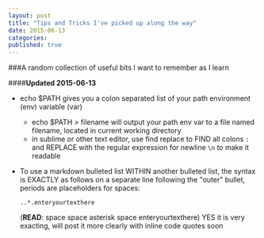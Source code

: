 ```yaml
---
layout: post
title: "Tips and Tricks I've picked up along the way"
date: 2015-06-13
categories: 
published: true
---
```


###A random collection of useful bits I want to remember as I learn

####**Updated 2015-06-13**

* echo $PATH gives you a colon separated list of your path environment (env) variable (var)
  * echo $PATH > filename will output your path env var to a file named filename, located in current working directory
  * in sublime or other text editor, use find replace to FIND all colons `:` and REPLACE with the regular expression for newline `\n` to make it readable
* To use a markdown bulleted list WITHIN another bulleted list, the syntax is EXACTLY as follows on a separate line following the "outer" bullet, periods are placeholders for spaces:

    `..*.enteryourtexthere` 

    (**READ**: space space asterisk space enteryourtexthere)
    YES it is very exacting, will post it more clearly with inline code quotes soon